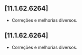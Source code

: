 ﻿## [11.1.62.6264]

* Corre&ccedil;&otilde;es e melhorias diversos.

## [11.1.62.6264]

* Corre&ccedil;&otilde;es e melhorias diversos.




